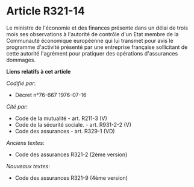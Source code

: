 # Article R321-14

Le ministre de l'économie et des finances présente dans un délai de trois mois ses observations à l'autorité de contrôle d'un
Etat membre de la Communauté économique européenne qui lui transmet pour avis le programme d'activité présenté par une
entreprise française sollicitant de cette autorité l'agrément pour pratiquer des opérations d'assurances dommages.

**Liens relatifs à cet article**

_Codifié par_:

  - Décret n°76-667 1976-07-16

_Cité par_:

  - Code de la mutualité - art. R211-3 (V)
  - Code de la sécurité sociale. - art. R931-2-2 (V)
  - Code des assurances - art. R329-1 (VD)

_Anciens textes_:

  - Code des assurances R321-2 (2ème version)

_Nouveaux textes_:

  - Code des assurances R321-9 (4ème version)
